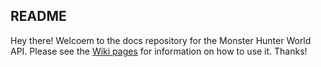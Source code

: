 ## README
Hey there! Welcoem to the docs repository for the Monster Hunter World API. Please see the [Wiki pages](https://github.com/LartTyler/MHWDB-Docs/wiki) for information on how to use it. Thanks!
